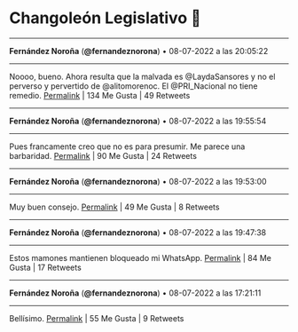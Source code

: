 # Changoleón Legislativo 🙈
*****
**Fernández Noroña** (**@fernandeznorona**) • 08-07-2022 a las 20:05:22
*****
Noooo, bueno. Ahora resulta que la malvada es @LaydaSansores y no el perverso y pervertido de @alitomorenoc. El @PRI_Nacional no tiene remedio.
[Permalink](https://twitter.com/fernandeznorona/status/1545620100845379584) | 134 Me Gusta | 49 Retweets
*****
**Fernández Noroña** (**@fernandeznorona**) • 08-07-2022 a las 19:55:54
*****
Pues francamente creo que no es para presumir. Me parece una barbaridad.
[Permalink](https://twitter.com/fernandeznorona/status/1545617716635209729) | 90 Me Gusta | 24 Retweets
*****
**Fernández Noroña** (**@fernandeznorona**) • 08-07-2022 a las 19:53:00
*****
Muy buen consejo.
[Permalink](https://twitter.com/fernandeznorona/status/1545616986813652999) | 49 Me Gusta | 8 Retweets
*****
**Fernández Noroña** (**@fernandeznorona**) • 08-07-2022 a las 19:47:38
*****
Estos mamones mantienen bloqueado mi WhatsApp.
[Permalink](https://twitter.com/fernandeznorona/status/1545615637480882176) | 84 Me Gusta | 17 Retweets
*****
**Fernández Noroña** (**@fernandeznorona**) • 08-07-2022 a las 17:21:11
*****
Bellísimo.
[Permalink](https://twitter.com/fernandeznorona/status/1545578782748299264) | 55 Me Gusta | 9 Retweets